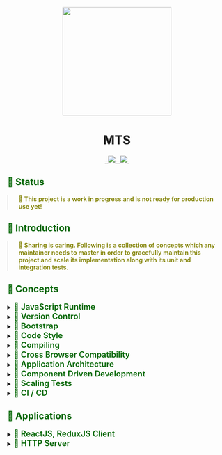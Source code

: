 <p align="center">
  <img width="250px" height="250px" src=".docs/image/logo.jpg">
</p>

<h1 align="center">MTS</h1>

<p align="center">
  <a aria-label="npm package" href="https://www.npmjs.com/package/mts-client">
    <img alt="" src="https://img.shields.io/npm/v/mts-client.svg">
  </a>

  <a aria-label="travis build" href="https://travis-ci.org/mts/mts">
    <img alt="" src="https://img.shields.io/travis/mts/mts.svg?logo=travis">
  </a>

  <a href="https://codecov.io/gh/mts/mts">
    <img src="https://codecov.io/gh/mts/mts/branch/master/graph/badge.svg" />
  </a>

  <a aria-label="downloads" href="http://npm-stat.com/charts.html?package=mts-client&from=2018-10-13">
    <img alt="" src="https://img.shields.io/npm/dm/mts-client.svg">
  </a>

  <a aria-label="last commit" href="https://github.com/mts/mts/commits/master">
    <img alt="" src="https://img.shields.io/github/last-commit/mts/mts.svg">
  </a>

  <a aria-label="contributors graph" href="https://github.com/mts/mts/graphs/contributors">
    <img src="https://img.shields.io/github/contributors/mts/mts.svg">
  </a>

  <a aria-label="license" href="https://github.com/mts/mts/blob/master/LICENSE">
    <img src="https://img.shields.io/github/license/mts/mts.svg" alt="">
  </a>
</p>

<h2 style="color: #006400;">🗿 Status</h2>

<blockquote style="margin: 0; padding: 0 24px; color: olive; font-weight: 600; font-size:1em">🐝 This project is a work in progress and is not ready for production use yet!</blockquote>

<h2 style="color: #006400;">🗿 Introduction</h2>

<blockquote style="margin: 0; padding: 0 24px; color: olive; font-weight: 600; font-size:1em">🐝 Sharing is caring. Following is a collection of concepts which any maintainer needs to master in order to gracefully maintain this project and scale its implementation along with its unit and integration tests.</blockquote>

<h2 style="color: #006400;">🗿 Concepts</h2>

<details>
  <summary><span style="color: #006400; font-weight: 600; font-size:1.3em"> 📗 JavaScript Runtime</span></summary>
  <blockquote style="margin: 0; padding: 0 24px">
    <details>
      <summary style="color: #006400;">Node.js</summary>
      <blockquote style="margin: 0; padding: 0 24px">
        <details>
          <summary style="color: #006400;">📜 Node</summary>
          <blockquote style="margin: 0; padding: 0 24px">
            <ul>
              <li><strong>Package(s): </strong><a style="color: #006400;" href="https://github.com/nodejs/node">node</a> repository on GitHub</li>
              <li><strong>Information: </strong>Node is required to bootstrap the project. Linting, formatting, testing and building scripts run all on Node.</li>
            </ul>
          </blockquote>
        </details>
      </blockquote>
    </details>
  </blockquote>
</details>

<details>
  <summary><span style="color: #006400; font-weight: 600; font-size:1.3em"> 📗 Version Control</span></summary>
  <blockquote style="margin: 0; padding: 0 24px">
    <details>
      <summary style="color: #006400;">Git (self)</summary>
      <blockquote style="margin: 0; padding: 0 24px">
        <details>
        <summary style="color: #006400;">📜 Git</summary>
          <blockquote style="margin: 0; padding: 0 24px">
            <ul>
              <li><a style="color: #006400;" href="https://git-scm.com/">Git</a> distributed version control system</li>
              <li><a style="color: #006400;" href="https://www.atlassian.com/git/tutorials/learn-git-with-bitbucket-cloud">Git Commands</a> documentation by Atlassian</li>
              <li><strong>Information: </strong>Project source code is maintained in a Git repository. Using Git commands through the command prompt or a Git Client is essential.</li>
            </ul>
          </blockquote>
        </details>
      </blockquote>
    </details>
    <details>
      <summary style="color: #006400;">Git Hooks</summary>
      <blockquote style="margin: 0; padding: 0 24px">
        <details>
        <summary style="color: #006400;">📜 Using Git Hooks</summary>
          <blockquote style="margin: 0; padding: 0 24px">
            <ul>
              <li><strong>Package(s): </strong><a style="color: #006400;" href="https://github.com/typicode/husky">husky</a> repository on GitHub</li>
              <li><strong>Setup file(s): </strong><a style="color: #006400;" href="https://github.com/mts/mts/blob/master/.huskyrc">.huskyrc</a></li>
              <li><strong>Script(s) in project's package.json: </strong>n/a</li>
              <li><strong>Information: </strong>Husky utilizes Git hooks such as pre-commit and pre-push</li>
            </ul>
          </blockquote>
        </details>
        <details>
          <summary style="color: #006400;">📜 Running linters and testers against staged git files</summary>
          <blockquote style="margin: 0; padding: 0 24px">
            <ul>
              <li><strong>Package(s): </strong><a style="color: #006400;" href="https://github.com/okonet/lint-staged">lint-staged</a> repository on GitHub</li>
              <li><strong>Setup file(s): </strong><a style="color: #006400;" href="https://github.com/mts/mts/blob/master/.lintstagedrc">.lintstagedrc</a></li>
              <li><strong>Script(s) in project's package.json: </strong>n/a</li>
              <li><strong>Information: </strong>lint-staged runs linters and testers against staged git files. Using lint-staged combined with husky and thus targeting pre-commit and pre-push Git hooks prevents source code not conforming to linting rules and formatting style being committed or pushed to the Git repository's origin</li>
            </ul>
          </blockquote>
        </details>
      </blockquote>
    </details>
    <details>
      <summary style="color: #006400;">Git Client</summary>
      <blockquote style="margin: 0; padding: 0 24px">
        <details>
          <summary style="color: #006400;">📜 Git Kraken</summary>
          <blockquote style="margin: 0; padding: 0 24px">
            <ul>
              <li><a style="color: #006400;" href="https://www.gitkraken.com/">Website</a></li>
              <li><strong>Information: </strong>The coolest, the finest and the best Git client in the world 👌 Over 1.5 Million GitKraken Users❗</li>
            </ul>
          </blockquote>
        </details>
        <details>
          <summary style="color: #006400;">📜 Sourcetree</summary>
          <blockquote style="margin: 0; padding: 0 24px">
            <ul>
              <li><a style="color: #006400;" href="https://www.sourcetreeapp.com/">Website</a></li>
              <li><strong>Information: </strong>Sourcetree simplifies how you interact with your Git repositories so you can focus on coding. Visualize and manage your repositories through Sourcetree's simple Git GUI.</li>
            </ul>
          </blockquote>
        </details>
      </blockquote>
    </details>
  </blockquote>
</details>

<details>
  <summary><span style="color: #006400; font-weight: 600; font-size:1.3em"> 📗 Bootstrap</span></summary>
  <blockquote style="margin: 0; padding: 0 24px">
    <details>
      <summary style="color: #006400;">Install</summary>
      <blockquote style="margin: 0; padding: 0 24px">
        <strong>Run </strong><kbd>rm -rf node_modules package-lock.json && npm install</kbd> for<br>
        <kbd>repository root</kbd>, <kbd>packages/http-server folder</kbd> and <kbd>packages/client folder</kbd><br>
        to remove node_modules directory, package-lock.json file and install all packages from scratch
      </blockquote>
    </details>
    <details>
      <summary style="color: #006400;">Bootstrap</summary>
      <blockquote style="margin: 0; padding: 0 24px">
        <strong>Run </strong><kbd>npm run bootstrap</kbd>
        to run linting, formatting, testing and building sequentially
      </blockquote>
    </details>
    <details>
      <summary style="color: #006400;">Start</summary>
      <blockquote style="margin: 0; padding: 0 24px">
        <strong>Run </strong><kbd>npm start</kbd> in 1st terminal in packages/http-server folder to start up http-server<br>
        <strong>Run </strong><kbd>npm start</kbd> in 2nd terminal in packages/client to start up webpack-dev-server<br>
        <strong>Run </strong><kbd>npm run test -- --watch --onlyChanged --verbose</kbd> in 3rd terminal to let Jest watch changed tests<br>
      </blockquote>
    </details>
    <details>
      <summary style="color: #006400;">Dynamic Code Splitting</summary>
      <blockquote style="margin: 0; padding: 0 24px">
        <ul>
          <li>Babel enables parsing dynamic imports through <a style="color: #006400;" href="https://babeljs.io/docs/en/babel-plugin-syntax-dynamic-import">@babel/plugin-syntax-dynamic-import</a> since <a style="color: #006400;" href="https://babeljs.io/blog/2019/07/03/7.5.0">v7.5.0</a></li>
          <li>Webpack recommends this <a style="color: #006400;" href="https://webpack.js.org/guides/code-splitting/#dynamic-imports">technique</a> instead of the legacy webpack-specific approach through optimization.splitChunks configuration option.
          </li>
        </ul>
      </blockquote>
    </details>
  </blockquote>
</details>

<details>
  <summary><span style="color: #006400; font-weight: 600; font-size:1.3em"> 📗 Code Style</span></summary>
  <blockquote style="margin: 0; padding: 0 24px">
    <details>
      <summary style="color: #006400;">Code Linting</summary>
      <blockquote style="margin: 0; padding: 0 24px">
        <details>
          <summary style="color: #006400;">📜 JavaScript</summary>
          <blockquote style="margin: 0; padding: 0 24px">
            <ul>
              <li><strong>Package(s): </strong>
                <ul>
                  <li><a style="color: #006400;" href="https://github.com/eslint/eslint">eslint</a> repository on GitHub</li>
                  <li><a style="color: #006400;" href="https://github.com/SublimeLinter/SublimeLinter-eslint">SublimeLinter-eslint</a> for Sublime Text</li>
                  <li><a style="color: #006400;" href="https://github.com/microsoft/vscode-eslint">vscode-eslint</a> for Visual Studio Code</li>
                  <li><a style="color: #006400;" href="http://plugins.jetbrains.com/plugin/7494-eslint">eslint plugin</a> for Webstorm and ItelliJ</li>
                </ul>
              </li>
              <li><strong>Setup file(s):</strong>
                <a style="color: #006400;" href="https://github.com/mts/mts/blob/master/.eslintrc">.eslintrc</a>,
                <a style="color: #006400;" href="https://github.com/mts/mts/blob/master/.eslintignore">.eslintignore</a>
              </li>
              <li><strong>JavaScript Style Guide(s):</strong>
                <a style="color: #006400;" href="https://github.com/airbnb/javascript">AirBnb JavaScript Style Guide</a>,
                <a style="color: #006400;" href="https://github.com/airbnb/javascript/tree/master/react">Airbnb React/JSX Style Guide</a>
              </li>
              <li><strong>Script(s) in project's package.json:</strong>
                <ul>
                  <li>"lint:format": "npm-run-all lint format"</li>
                  <li>"lint": "npm-run-all lint:js:jsx lint:scss"</li>
                  <li>"lint:js:jsx": "eslint --ext .js --ext .jsx packages/**/src --fix"</li>
                </ul>
              </li>
              <li><strong>Information: </strong>Linting scripts meant for JavaScript files recursively go through all js, jsx files under the src directory checking if the source code conforms to ESLint linting rules, applying auto fixes if possible and outputs all other violations through the console.</li>
            </ul>
          </blockquote>
        </details>
        <details>
          <summary style="color: #006400;">📜 Sass</summary>
          <blockquote style="margin: 0; padding: 0 24px">
            <ul>
              <li><strong>Package(s): </strong>
                <ul>
                  <li><a style="color: #006400;" href="https://github.com/stylelint/stylelint">stylelint</a> repository on GitHub</li>
                  <li><a style="color: #006400;" href="https://github.com/SublimeLinter/SublimeLinter-stylelint">SublimeLinter-stylelint</a> for Sublime Text</li>
                  <li><a style="color: #006400;" href="https://github.com/shinnn/vscode-stylelint">vscode-stylelint</a> for Visual Studio Code</li>
                  <li><a style="color: #006400;" href="https://www.jetbrains.com/help/idea/using-stylelint-code-quality-tool.html">activate stylelint</a> for Webstorm and ItelliJ</li>
                </ul>
              </li>
              <li><strong>Setup file(s):</strong>
                <a style="color: #006400;" href="https://github.com/mts/mts/blob/master/.stylelintrc">.stylelintrc</a>,
                <a style="color: #006400;" href="https://github.com/mts/mts/blob/master/.stylelintignore">.stylelintignore</a>
              </li>
              <li><strong>CSS Style Guide(s):</strong>
                <a style="color: #006400;" href="https://github.com/airbnb/css">Airbnb CSS / Sass Styleguide</a>
              </li>
              <li><strong>Script(s) in project's package.json:</strong>
                  <ul>
                    <li>"lint:format": "npm-run-all lint format"</li>
                    <li>"lint": "npm-run-all lint:js:jsx lint:scss"</li>
                    <li>"lint:scss": "stylelint \"packages/**/src/**/*.{css,scss}\" --syntax=scss --fix"</li>
                  </ul>
              </li>
              <li><strong>Information: </strong>Linting scripts meant for Sass files recursively go through all scss files under the src directory checking if the source code conforms to Stylelint linting rules, applying auto fixes if possible and outputs all other violations through the console.</li>
            </ul>
          </blockquote>
        </details>
      </blockquote>
    </details>
    <details>
      <summary style="color: #006400;">Code Formatting</summary>
      <blockquote style="margin: 0; padding: 0 24px">
        <details>
        <summary style="color: #006400;">📜 HTML, JavaScript and Sass</summary>
          <blockquote style="margin: 0; padding: 0 24px">
            <ul>
              <li><strong>Package(s): </strong>
                <ul>
                  <li><a style="color: #006400;" href="https://github.com/prettier/prettier">prettier</a> repository on GitHub</li>
                  <li><a style="color: #006400;" href="https://github.com/jonlabelle/SublimeJsPrettier">SublimeJsPrettier</a> for Sublime Text</li>
                  <li><a style="color: #006400;" href="https://github.com/prettier/prettier-vscode">prettier-vscode</a> for Visual Studio Code</li>
                  <li><a style="color: #006400;" href="https://plugins.jetbrains.com/plugin/10456-prettier">prettier plugin</a> for Webstorm and ItelliJ</li>
                </ul>
              </li>
              <li><strong>Setup file(s):</strong>
                <a style="color: #006400;" href="https://github.com/mts/mts/blob/master/.prettierrc">.prettierrc</a>,
                <a style="color: #006400;" href="https://github.com/mts/mts/blob/master/.prettierignore">.prettierignore</a>
              </li>
              <li><strong>Script(s) in project's package.json:</strong>
                <ul>
                  <li>"format": "npm-run-all format:js:jsx format:scss"</li>
                  <li>"format:js:jsx": "prettier --write \"packages/**/src/**/*.{js,jsx}\""</li>
                  <li>"format:scss": "prettier --write \"packages/**/src/**/*.{css,scss}\""</li>
                </ul>
              </li>
              <li><strong>Information: </strong>Code formatting scripts meant for JavaScript and Sass files recursively go through all js, jsx and scss files under the src directory enforcing a consistent style by parsing code and re-printing it with its own rules that take the maximum line length into account, wrapping code when necessary.</li>
            </ul>
          </blockquote>
        </details>
      </blockquote>
    </details>
    <details>
      <summary style="color: #006400;">File Formatting</summary>
      <blockquote style="margin: 0; padding: 0 24px">
        <details>
        <summary style="color: #006400;">📜 EditorConfig</summary>
          <blockquote style="margin: 0; padding: 0 24px">
            <ul>
              <li><strong>Package(s):</strong>
                <ul>
                  <li><a style="color: #006400;" href="https://github.com/editorconfig">editorconfig</a> repository on GitHub</li>
                  <li><a style="color: #006400;" href="https://github.com/editorconfig/editorconfig-sublime">editorconfig-sublime</a> for Sublime Text</li>
                  <li><a style="color: #006400;" href="https://github.com/editorconfig/editorconfig-vscode">editorconfig-vscode</a> for Visual Studio Code</li>
                  <li><a style="color: #006400;" href="https://github.com/editorconfig/editorconfig-jetbrains">editorconfig-jetbrains</a> for Webstorm and IntelliJ</li>
                </ul>
              </li>
              <li><strong>Setup file(s):</strong>
                <a style="color: #006400;" href="https://github.com/mts/mts/blob/master/.editorconfig">.editorconfig</a>
              </li>
              <li><strong>Script(s) in project's package.json: </strong>n/a</li>
              <li><strong>Information: </strong>File formatting configuration helps maintain consistent coding styles for multiple developers working on the same project across various editors and IDEs</li>
            </ul>
          </blockquote>
        </details>
      </blockquote>
    </details>
  </blockquote>
</details>

<details>
  <summary><span style="color: #006400; font-weight: 600; font-size:1.3em"> 📗 Compiling</span></summary>
  <blockquote style="margin: 0; padding: 0 24px">
    <details>
      <summary style="color: #006400;">Transpiling</summary>
      <blockquote style="margin: 0; padding: 0 24px">
        <details>
          <summary style="color: #006400;">📜 Babel</summary>
          <blockquote style="margin: 0; padding: 0 24px">
            <ul>
              <li><strong>Package(s): </strong><a style="color: #006400;" href="https://github.com/babel/babel">babel</a> repository on GitHub</li>
              <li><strong>Setup file(s):</strong>
                <a style="color: #006400;" href="https://github.com/mts/mts/blob/master/babel.config.js">babel.config.js</a> for <a href="https://jestjs.io/docs/en/getting-started#using-babel">Jest</a>,
                <a style="color: #006400;" href="https://github.com/mts/mts/blob/master/packages/client/webpack.common.js">webpack.common.js</a> for regular build,
                <a style="color: #006400;" href="https://github.com/mts/mts/blob/master/.storybook/.babelrc">.babelrc</a> for storybook build
              </li>
              <li><strong>Script(s) in project's package.json:</strong>
                <ul>
                  <li>"build": "lerna run build --stream"</li>
                  <li>"build-storybook": "NODE_ENV=develop build-storybook -c .storybook -o .storybook-static",</li>
                </ul>
              </li>
              <li><strong>Information: </strong>JavaScript code which eventually goes into the bundle needs to be compiled from ES6 to Vanilla JavaScript to be compiled and executed by a browser</li>
            </ul>
          </blockquote>
        </details>
      </blockquote>
    </details>
    <details>
      <summary style="color: #006400;">Bundling</summary>
      <blockquote style="margin: 0; padding: 0 24px">
        <details>
          <summary style="color: #006400;">📜 Webpack</summary>
          <blockquote style="margin: 0; padding: 0 24px">
            <ul>
              <li><strong>Package(s): </strong><a style="color: #006400;" href="https://github.com/webpack/webpack">webpack</a> repository on GitHub</li>
              <li><strong>Setup file(s):</strong>
                <a style="color: #006400;" href="https://github.com/mts/mts/blob/master/packages/client/webpack.settings.js">webpack.settings.js</a>,
                <a style="color: #006400;" href="https://github.com/mts/mts/blob/master/packages/client/webpack.common.js">webpack.common.js</a> shared by regular development and production builds,
                <a style="color: #006400;" href="https://github.com/mts/mts/blob/master/packages/client/webpack.dev.js">webpack.dev.js</a> for regular development build,
                <a style="color: #006400;" href="https://github.com/mts/mts/blob/master/packages/client/webpack.prod.js">webpack.prod.js</a> for regular production build,
                <a style="color: #006400;" href="https://github.com/mts/mts/blob/master/.storybook/webpack.config.js">webpack.config.js</a> for storybook build
              </li>
              <li><strong>Script(s) in project's package.json:</strong>
                <ul>
                  <li>"build": "webpack --config ./webpack/webpack-build.babel.js --mode=production"</li>
                  <li>"build-storybook": "NODE_ENV=develop build-storybook -c .storybook -o .storybook-static"</li>
                </ul>
              </li>
              <li><strong>Information: </strong>JavaScript and Sass code along with static assets need to be loaded into or next to javascript and css bundles in a bundle output directory by a variety of loaders such as babel-loader, style-loader, css-loader, sass-loader, postcss-loader, file-loader and url-loader to be requested by a browser. Following loaders target specific file types during the bundling process
              </li>
            </ul>
          </blockquote>
        </details>
      </blockquote>
    </details>
  </blockquote>
</details>

<details>
  <summary><span style="color: #006400; font-weight: 600; font-size:1.3em"> 📗 Cross Browser Compatibility</span></summary>
  <blockquote style="margin: 0; padding: 0 24px">
    <details>
      <summary style="color: #006400;">ECMAScript Features</summary>
      <blockquote style="margin: 0; padding: 0 24px">
        <details>
          <summary style="color: #006400;">📜 ES6 / ES2015</summary>
          <blockquote style="margin: 0; padding: 0 24px">
            <ul>
              <li>
                <strong>From var to const/let: </strong>
                <a style="color: #006400;" href="https://developer.mozilla.org/en-US/docs/Web/JavaScript/Reference/Statements/const">const</a> and 
                <a style="color: #006400;" href="https://developer.mozilla.org/en-US/docs/Web/JavaScript/Reference/Statements/let">let</a><br>
                const > Chrome ✓, Firefox ✓, Safari ✓, Edge ✓, Internet Explorer ✓<br>
                let > Chrome ✓, Firefox ✓, Safari ✓, Edge ✓, Internet Explorer 🌦<br>
                Transpiled ✓, Safe to use ✅
              </li>
              <li>
                <strong>From objects to Maps: </strong>
                <a style="color: #006400;" href="https://developer.mozilla.org/en-US/docs/Web/JavaScript/Reference/Global_Objects/Array/map">Array.prototype.map()</a><br>
                Chrome ✓, Firefox ✓, Safari ✓, Edge ✓, Internet Explorer ✓<br>
                Polyfilled if not native ✓ Safe to use ✅
              </li>
              <li>
                <strong>New Array methods: </strong>
                <ul>
                  <li>From 
                    <a style="color: #006400;" href="https://developer.mozilla.org/en-US/docs/Web/JavaScript/Reference/Global_Objects/Array/indexof">Array.prototype.indexOf()</a> to 
                    <a style="color: #006400;" href="https://developer.mozilla.org/en-US/docs/Web/JavaScript/Reference/Global_Objects/Array/findIndex">Array.prototype.findIndex()</a><br>
                    indexOf > Chrome ✓, Firefox ✓, Safari ✓, Edge ✓, Internet Explorer ✓<br>
                    findIndex > Chrome ✓, Firefox ✓, Safari ✓, Edge ✓, Internet Explorer ╳<br>
                    Polyfilled if not native ✓, Safe to use ✅
                  </li>
                  <li>
                    From 
                      <a style="color: #006400;" href="https://developer.mozilla.org/en-US/docs/Web/JavaScript/Reference/Global_Objects/Array/slice">Array.prototype.slice()</a> to 
                      <a style="color: #006400;" href="https://developer.mozilla.org/en-US/docs/Web/JavaScript/Reference/Global_Objects/Array/from">Array.from() or the spread operator</a><br>
                      Array.prototype.slice() > Chrome ✓, Firefox ✓, Safari ✓, Edge ✓, Internet Explorer ✓<br>
                      Array.from() > Chrome ✓, Firefox ✓, Safari ✓, Edge ✓, Internet Explorer ╳<br>
                      Polyfilled if not native ✓, Safe to use ✅
                  </li>
                  <li>From 
                    <a style="color: #006400;" href="https://developer.mozilla.org/en-US/docs/Web/JavaScript/Reference/Global_Objects/Array">Array.apply()</a> to 
                    <a style="color: #006400;" href="https://developer.mozilla.org/en-US/docs/Web/JavaScript/Reference/Global_Objects/Array/fill">Array.prototype.fill()</a><br>
                    Array.apply() > Chrome ✓, Firefox ✓, Safari ✓, Edge ✓, Internet Explorer ✓<br>
                    Array.prototype.fill() > Chrome ✓, Firefox ✓, Safari ✓, Edge ✓, Internet Explorer ╳<br>
                    Polyfilled if not native ✓, Safe to use ✅
                  </li>
                </ul>
              </li>
              <li>
                <strong>From CommonJS modules to ES6 modules: </strong>
                <a style="color: #006400;" href="https://developer.mozilla.org/en-US/docs/Web/JavaScript/Guide/Modules">JavaScript modules</a><br>
                Chrome ✓, Firefox ✓, Safari ✓, Edge ✓, Internet Explorer ╳<br>
                Transpiled ✓, Safe to use ✅
              </li>
            </ul>
          </blockquote>
        </details>
        <details>
          <summary style="color: #006400;">📜 ES7 / ES2016</summary>
          <blockquote style="margin: 0; padding: 0 24px">
            <ul>
              <li>
                <a style="color: #006400;" href="https://developer.mozilla.org/en-US/docs/Web/JavaScript/Reference/Global_Objects/Array/includes">Array.prototype.includes()</a><br>
                Chrome ✓, Firefox ✓, Safari ✓, Edge ✓, Internet Explorer ╳<br>
                Polyfilled if not native ✓, Safe to use ✅
              </li>
              <li>
                <a style="color: #006400;" href="https://developer.mozilla.org/en-US/docs/Web/JavaScript/Reference/Operators/Arithmetic_Operators#Exponentiation">Exponentiation operator (**)</a><br>
                Chrome ✓, Firefox ✓, Safari ✓, Edge ✓, Internet Explorer ╳<br>
                Transpiled ✓, Safe to use ✅
              </li>
            </ul>
          </blockquote>
        </details>
        <details>
          <summary style="color: #006400;">📜 ES8 / ES2017</summary>
          <blockquote style="margin: 0; padding: 0 24px">
            <ul>
              <li>
                <a style="color: #006400;" href="https://developer.mozilla.org/en-US/docs/Web/JavaScript/Reference/Statements/async_function">Async functions</a><br>
                Chrome ✓, Firefox ✓, Safari ✓, Edge ✓, Internet Explorer ╳<br>
                Transpiled ✓, Safe to use ✅
              </li>
              <li>
                <a style="color: #006400;" href="https://developer.mozilla.org/en-US/docs/Web/JavaScript/Reference/Global_Objects/Object/entries">Object.entries()</a> and 
                <a style="color: #006400;" href="https://developer.mozilla.org/en-US/docs/Web/JavaScript/Reference/Global_objects/Object/values">Object.values()</a><br>
                Chrome ✓, Firefox ✓, Safari ✓, Edge ✓, Internet Explorer ╳<br>
                Polyfilled if not native ✓, Safe to use ✅
              </li>
              <li>
                New string methods:
                <a style="color: #006400;" href="https://developer.mozilla.org/en-US/docs/Web/JavaScript/Reference/Global_Objects/String/padStart">String.prototype.padStart()</a> and 
                <a style="color: #006400;" href="https://developer.mozilla.org/en-US/docs/Web/JavaScript/Reference/Global_Objects/String/padEnd">String.prototype.padEnd()</a><br>
                Chrome ✓, Firefox ✓, Safari ✓, Edge ✓, Internet Explorer ╳<br>
                Polyfilled if not native ✓, Safe to use ✅
              </li>
              <li>
                <a style="color: #006400;" href="https://developer.mozilla.org/en-US/docs/Web/JavaScript/Reference/Global_Objects/Object/getOwnPropertyDescriptors">Object.getOwnPropertyDescriptors()</a><br>
                Chrome ✓, Firefox ✓, Safari ✓, Edge ✓, Internet Explorer ╳<br>
                Polyfilled if not native ✓, Safe to use ✅
              </li>
              <li>
                <a style="color: #006400;" href="https://developer.mozilla.org/en-US/docs/Web/JavaScript/Reference/Trailing_commas">Trailing commas in function parameter lists and calls</a><br>
                Trailing commas > Chrome ✓, Firefox ✓, Safari ✓, Edge ✓, Internet Explorer ✓<br>
                Trailing commas in functions > Chrome ✓, Firefox ✓, Safari ╳, Edge ╳, Internet Explorer ╳<br>
                Trailing commas in object literals > Chrome ✓, Firefox ✓, Safari ✓, Edge ✓, Internet Explorer ✓<br>
                Transpiled ✓, Safe to use ✅
              </li>
            </ul>
          </blockquote>
        </details>
        <details>
          <summary style="color: #006400;">📜 ES9 / ES2018</summary>
          <blockquote style="margin: 0; padding: 0 24px">
            <ul>
              <li>
                <a style="color: #006400;" href="https://developer.mozilla.org/en-US/docs/Web/JavaScript/Reference/Operators/Spread_syntax">Spread syntax</a> and 
                <a style="color: #006400;" href="https://developer.mozilla.org/en-US/docs/Web/JavaScript/Reference/Operators/Spread_syntax#Rest_syntax_parameters">Rest syntax (parameters)</a><br>
                Spread in array literals > Chrome ✓, Firefox ✓, Safari ✓, Edge ╳, Internet Explorer ╳<br>
                Spread in function calls > Chrome ✓, Firefox ✓, Safari ✓, Edge ╳, Internet Explorer ╳<br>
                Spread in destructuring > Chrome ✓, Firefox ✓, Safari ✓, Edge ╳, Internet Explorer ╳<br>
                Spread in object literalsExperimental > Chrome ✓, Firefox ✓, Safari ✓, Edge ╳, Internet Explorer ╳<br>
                Transpiled ✓, Safe to use ✅
              </li>
              <li>
                <a style="color: #006400;" href="https://developer.mozilla.org/en-US/docs/Web/JavaScript/Reference/Global_Objects/Promise/finally">Promise.prototype.finally()</a><br>
                Chrome ✓, Firefox ✓, Safari ✓, Edge ✓, Internet Explorer ╳<br>
                Polyfilled if not native ✓, Safe to use ✅
              </li>
            </ul>
          </blockquote>
        </details>
        <details>
          <summary style="color: #006400;">📜 ES10 / ES2019</summary>
          <blockquote style="margin: 0; padding: 0 24px">
            <ul>
              <li>
                <a style="color: #006400;" href="https://developer.mozilla.org/en-US/docs/Web/JavaScript/Reference/Global_Objects/Array/flat">Array.prototype.flat()</a> and 
                <a style="color: #006400;" href="https://developer.mozilla.org/en-US/docs/Web/JavaScript/Reference/Global_Objects/Array/flatMap">Array.prototype.flatMap()</a><br>
                Chrome ✓, Firefox ✓, Safari ✓, Edge ╳, Internet Explorer ╳<br>
                Polyfilled if not native ✓, Safe to use ✅
              </li>
              <li>
                <a style="color: #006400;" href="https://developer.mozilla.org/en-US/docs/Web/JavaScript/Reference/Global_Objects/Object/fromEntries">Object.fromEntries()</a><br>
                Chrome ✓, Firefox ✓, Safari ✓, Edge ╳, Internet Explorer ╳<br>
                Polyfilled if not native ✓, Safe to use ✅
              </li>
              <li>
                <a style="color: #006400;" href="https://developer.mozilla.org/en-US/docs/Web/JavaScript/Reference/Global_Objects/String/trimStart">String.prototype.trimStart()</a> and 
                <a style="color: #006400;" href="https://developer.mozilla.org/en-US/docs/Web/JavaScript/Reference/Global_Objects/String/trimEnd">String.prototype.trimEnd()</a><br>
                Chrome ✓, Firefox ✓, Safari ✓, Edge ?, Internet Explorer ╳<br>
                Polyfilled if not native ✓, Safe to use ✅
              </li>
              <li>
                <a style="color: #006400;" href="https://developer.mozilla.org/en-US/docs/Web/JavaScript/Reference/Statements/try...catch">Optional catch binding</a><br>
                Chrome ✓, Firefox ✓, Safari ✓, Edge ╳, Internet Explorer ╳<br>
                Transpiled ✓, Safe to use ✅
              </li>
              <li>
                <a style="color: #006400;" href="https://developer.mozilla.org/en-US/docs/Web/JavaScript/Reference/Global_Objects/Array/sort">Array.prototype.sort()</a><br>
                Chrome ✓, Firefox ✓, Safari ✓, Edge ╳, Internet Explorer ╳<br>
                Polyfilled if not native ✓, Safe to use ✅
              </li>
              <li>
                <a style="color: #006400;" href="https://developer.mozilla.org/en-US/docs/Web/JavaScript/Reference/Global_Objects/Function/toString">Function.prototype.toString() revision</a><br>
                Chrome ╳, Firefox ✓, Safari ╳, Edge ╳, Internet Explorer ╳<br>
                Polyfilled if not native ✓, Safe to use ✅
              </li>
            </ul>
          </blockquote>
        </details>
      </blockquote>
    </details>
  </blockquote>
</details>

<details>
  <summary><span style="color: #006400; font-weight: 600; font-size:1.3em"> 📗 Application Architecture</span></summary>
  <blockquote style="margin: 0; padding: 0 24px">
    <details>
      <summary style="color: #006400;">State Container</summary>
      <blockquote style="margin: 0; padding: 0 24px">
        <details>
          <summary style="color: #006400;">📜 Redux</summary>
          <blockquote style="margin: 0; padding: 0 24px">
            <ul>
              <li><strong>Package(s):</strong>
                <ul>
                  <li><a style="color: #006400;" href="https://github.com/reduxjs/redux">redux</a> repository on GitHub</li>
                  <li><a style="color: #006400;" href="https://github.com/reduxjs/react-redux">react-redux</a> repository on GitHub</li>
                </ul>
              </li>
              <li><strong>Setup file(s):</strong>
                <a style="color: #006400;" href="https://github.com/mts/mts/blob/master/packages/client/src/store/client.js">client.js</a> for regular store,
                <a style="color: #006400;" href="https://github.com/mts/mts/blob/master/packages/library/src/store/mock.js">mock.js</a> for mock store
              </li>
              <li><strong>Script(s) in project's package.json: </strong>n/a</li>
              <li><strong>Information:</strong>
                <details>
                  <summary style="color: #006400;">Flux</summary>
                  <blockquote style="margin: 0; padding: 0 24px">
                    This project implements <a href="https://facebook.github.io/flux/">Flux </a>based application architecture through Redux state container and React integration for Redux. <br>
                    Components initiate changes by dispatching actions or thunks<br>
                    <img width="400px" height="250px" src=".docs/image/flux-component.png"> <br>
                    Dispatcher processes dispatched actions and thunks and reducer releases new state<br>
                    <img width="400px" height="250px" src=".docs/image/flux-flow.png"> <br>
                  </blockquote>
                </details>
                <details>
                  <summary style="color: #006400;">Store</summary>
                  <blockquote style="margin: 0; padding: 0 24px">
                    <ul>
                      <li><strong>State container implementation: </strong>Each application in this project has a Redux store which implements the following:
                        <ul>
                          <li><strong><em>Actions</em></strong> to dispatch when mutating existing state in a syncronous flow. Redux dispatcher passes a dispached action onto the reducer as second argument alongsde current state.</li>
                          <li><strong><em>Thunks</em></strong> to dispatch when mutating existing state in an asyncronous flow through redux-thunk middleware. Redux dispatcher directly calls a thunk.</li>
                          <li><strong><em>Reducer</em></strong> which takes existing state and an action as arguments and returns a new state. Immutability is achieved by spreading existing state to the level of mutation in the nested data structure</li>
                          <li><strong><em>State</em></strong>
                            <ul>
                              <li><strong><em>Default state</em></strong> to be used by the actual application store which consists of the following three partitions:
                                <ul>
                                  <li>context partition reflects user's signed in and authorization response states</li>
                                  <li>api partition reflects all from API endpoints' response states</li>
                                  <li>ui partition reflects all atomic design patterns' states</li>
                                </ul>
                              </li>
                              <li><strong><em>Mock state</em></strong>  to be used by a mock store when rendering snapshots and stories <br>
                                  Mock state consists of exactly the same context, api and ui partitions populated by static data.
                              </li>
                            </ul>
                          </li>
                        </ul>
                      </li>
                      <li>
                        <strong><em>AppStore class</em></strong> is meant to serve as application's state container and extends a base store called <strong><em>Store</em></strong> which sets
                        <ul> 
                          <li>the default application state in <strong>setAppDefaultState()</strong></li>
                          <li>application state container in <strong>setAppStore()</strong></li>
                          <li>populates application state in <strong>setAppCompleteState()</strong></li>
                          <li>sets hot module reloading in <strong>setHotModuleReloading()</strong> when Webpack HotModuleReplacementPlugin interface is exposed under the module.hot property.</li>
                        </ul>
                      </li>
                        <li>
                          <strong><em>Store class</em></strong> sets redux-thunk as thunk middleware for redux in <strong>setMiddlewares()</strong> and composes enhancers in <strong>setEnhancer()</strong> when initialized.
                        </li>
                    </ul>
                  </blockquote>
                </details>
              </li>
            </ul>
          </blockquote>
        </details>
      </blockquote>
    </details>
  </blockquote>
</details>

<details>
  <summary><span style="color: #006400; font-weight: 600; font-size:1.3em"> 📗 Component Driven Development</span></summary>
  <blockquote style="margin: 0; padding: 0 24px">
    <details>
      <summary style="color: #006400;">Methodology</summary>
      <blockquote style="margin: 0; padding: 0 24px">
        <details>
          <summary style="color: #006400;">📜 Atomic Design</summary>
          <blockquote style="margin: 0; padding: 0 24px">
            <ul>
              <li><strong><em><a style="color: #006400;" href="http://bradfrost.com/blog/post/atomic-web-design/#atoms">Atoms: </a></em></strong>Each Atom renders an atomic piece of UI</li>
              <li><strong><em><a style="color: #006400;" href="http://bradfrost.com/blog/post/atomic-web-design/#molecules">Molecules: </a></em></strong>Each molecule renders a composition of atoms</li>
              <li><strong><em><a style="color: #006400;" href="http://bradfrost.com/blog/post/atomic-web-design/#organisms">Organism: </a></em></strong>Each application of this project implements an organism called Landing which renders a composition of molecules</li>
              <li><strong><em><a style="color: #006400;" href="http://bradfrost.com/blog/post/atomic-web-design/#templates">Templates: </a></em></strong>Templates consist mostly of groups of organisms stitched together to form pages</li>
              <li><strong><em><a style="color: #006400;" href="http://bradfrost.com/blog/post/atomic-web-design/#pages">Pages: </a></em></strong>Pages are specific instances of templates</li>
            </ul>
          </blockquote>
        </details>
      </blockquote>
    </details>
    <details>
      <summary style="color: #006400;">Rendering</summary>
      <blockquote style="margin: 0; padding: 0 24px">
        <details>
          <summary style="color: #006400;">📜 React</summary>
          <blockquote style="margin: 0; padding: 0 24px">
            <ul>
              <li><strong><em>Component Flavors: </em></strong>
                <ul>
                  <li>Preferred choice of React component is <a style="color: #006400;" href="https://reactjs.org/docs/hooks-state.html#hooks-and-function-components">function component with hooks </a></li>
                </ul>
              </li>
              <li><strong><em>Component Partitions: </em></strong>Each component implements the following partitions.
                <ul>
                  <li><strong><em>index.js: </em></strong>All named exports</li>
                  <li><strong><em>.jsx: </em></strong>Main UI implementation</li>
                  <li><strong><em>.part.jsx: </em></strong>Specific JSX parts implementation if any</li>
                  <li><strong><em>.scss: </em></strong>Sass styling implementation if applicable</li>
                  <li><strong><em>.part.scss: </em></strong>Sass styling parts implementation if any</li>
                  <li><strong><em>.prop.js: </em></strong>Default props and prop types</li>
                  <li>
                  <ul>__tests__/
                    <li><strong><em>.int.render.js: </em></strong>Exposes various flavors of the component to snapshots and stories for integration testing purposes</li>
                    <li><strong><em>.int.test.js: </em></strong>Implements Jest snapshots for flavors of the component exposed by .int.render.js</li>
                    <li><strong><em>.int.story.js: </em></strong>Implements Storybook stories for flavors of the component exposed by .int.render.js</li>
                  </ul>
                  </li>
                </ul>
              </li>
            </ul>
          </blockquote>
        </details>
      </blockquote>
    </details>
  </blockquote>
</details>

<details>
  <summary><span style="color: #006400; font-weight: 600; font-size:1.3em"> 📗 Scaling Tests</span></summary>
  <blockquote style="margin: 0; padding: 0 24px">
    <details>
      <summary style="color: #006400;">Testing Strategy</summary>
      <blockquote style="margin: 0; padding: 0 24px">
        <ul>
          <li><strong>Information: </strong>Testing strategy consists of<br>
            <ul>
              <li>
                <strong>Unit testing </strong>covering regular logic by implementing <a style="color: #006400;" href="https://jestjs.io/">Jest unit tests</a>
              </li>
              <li>
                <strong>Integration testing </strong>covering UI logic, look and feel and responsiveness by implementing<br>
                <a style="color: #006400;" href="https://jestjs.io/">Jest Snapshots</a> and
                <a style="color: #006400;" href="https://github.com/storybookjs/storybook">Storybook stories</a>
              </li>
            </ul>
          </li>
          <li><img width="500px" height="250px" src=".docs/image/testing-strategy.jpg"></li>
        </ul>
      </blockquote>
    </details>
    <details>
      <summary style="color: #006400;">Code Coverage Report</summary>
      <blockquote style="margin: 0; padding: 0 24px">
        <ul>
          <li><strong>Information: </strong>Code coverage thresholds are setup in
            <a style="color: #006400;" href="https://github.com/mts/mts/blob/master/jest.config.js">jest.config.js</a><br>
          </li>
          <li><img width="650px" height="800px" src=".docs/image/code-coverage-report.jpg"></li>
        </ul>
      </blockquote>
    </details>
    <details>
      <summary style="color: #006400;">Scaling Unit Tests</summary>
      <blockquote style="margin: 0; padding: 0 24px">
        <details>
          <summary style="color: #006400;">📜 Unit tests run by Jest</summary>
          <blockquote style="margin: 0; padding: 0 24px">
            <ul>
              <li><strong>Package(s): </strong><a style="color: #006400;" href="https://github.com/facebook/jest">jest</a> repository on GitHub</li>
              <li><strong>Setup file(s):</strong>
                <a style="color: #006400;" href="https://github.com/mts/mts/blob/master/jest.config.js">jest.config.js</a>,
                <a style="color: #006400;" href="https://github.com/mts/mts/blob/master/jest.setup.js">jest.setup.js</a>
              </li>
              <li><strong>Script(s) in project's package.json:</strong>
                <ul>
                  <li>"test": "jest -u --no-cache --silent --runInBand --coverage"</li>
                  <li>"test:coverage": "jest --coverage --silent"</li>
                </ul>
              </li>
              <li><strong>Information:</strong>
                <ul>
                  <li>Check out <a style="color: #006400;" href="https://jestjs.io/">Jest </a> documentation by Facebook</li>
                  <li>Each JavaScript file whose implementation is subject to unit testing must have a .test.js file in the __tests__ directory at the same level with the targeted implementation</li>
                  <li>Test blocks must be implemented conforming to the Arrange, Act, Assert pattern</li>
                  <li>Using Jest API
                    <ul>
                      <li>
                        <details>
                          <summary><a style="color: #006400;" href="https://jestjs.io/docs/en/tutorial-async#async-await">async/await</a> Test blocks covering asyncronous functions must be implemented conforming to the following pattern</summary>
                          <blockquote style="margin: 0; padding: 0 24px">
                            <code>
                              test('must ...', async () => {
                                ...
                                await expect(someFunction).someExpectMethod()
                              })
                            </code>
                          </blockquote>
                        </details>
                      </li>
                      <li>
                        <details>
                          <summary><a style="color: #006400;" href="https://jestjs.io/docs/en/api#describename-fn">describe()</a> must be used to group related tests conforming to the following pattern</summary>
                          <blockquote style="margin: 0; padding: 0 24px">
                            <code>
                              describe('file name of module under test', () => {
                                beforeEach(() => {
                                  jest.resetModules()
                                  ...
                                })
                                afterEach(() => {
                                  jest.clearAllMocks()
                                  ...
                                }
                                describe('name of function as the unit under test', () => {
                                  test('must do something', () => {
                                  })
                                  test('must do something else', () => {
                                  })
                                })
                              })
                            </code>
                          </blockquote>
                        </details>
                      </li>
                      <li>
                        <details>
                          <summary><a style="color: #006400;" href="https://jestjs.io/docs/en/jest-object#jestmockmodulename-factory-options">jest.mock()</a> must be used to mock dependency modules</summary>
                          <blockquote style="margin: 0; padding: 0 24px">
                            <code>
                              jest.mock('some dependency module name or relative path with module name', () => ({
                                someExposedFunction: () => ({}),
                                someOtherExposedFunction: jest.fn(),
                              }))
                            </code>
                          </blockquote>
                        </details>
                      </li>
                      <li>
                        <details>
                          <summary><a style="color: #006400;" href="https://nodejs.org/api/modules.html#modules_require_id">require()</a> must be used to access a mocked dependency module</summary>
                          <blockquote style="margin: 0; padding: 0 24px">
                            <code>
                              const someModuleMockObject = require('some-module')
                              const someOtherModuleMockObject = require('../../../relative-path-to/some-module')
                            </code>
                          </blockquote>
                        </details>
                      </li>
                      <li>
                        <details>
                          <summary><a style="color: #006400;" href="https://jestjs.io/docs/en/jest-object#jestspyonobject-methodname">jest.spyOn()</a> must be used to mock functions exposed by mocked dependency modules conforming to the following pattern</summary>
                          <blockquote style="margin: 0; padding: 0 24px">
                            <code>
                              jest.spyOn(requiredMockObject, 'functionExposedByRequiredMockObject')
                            </code>
                          </blockquote>
                        </details>
                      </li>
                      <li>
                        <details>
                          <summary><a style="color: #006400;" href="https://jestjs.io/docs/en/mock-function-api#mockfnmockimplementationfn">jest.mockImplementation()</a> must be used to mock the implementations of mocked functions exposed by mocked dependency modules conforming to the following pattern</summary>
                          <blockquote style="margin: 0; padding: 0 24px">
                            <code>
                              jest.spyOn(requiredMockObject, 'functionExposedByRequiredMockObject').mockImplementation(jest.fn())
                              jest.spyOn(requiredMockObject, 'functionExposedByRequiredMockObject').mockImplementation(jest.fn() => { replace with desired implementation})
                            </code>
                          </blockquote>
                        </details>
                      </li>
                      <li>
                        <details>
                          <summary><a style="color: #006400;" href="https://jestjs.io/docs/en/mock-function-api#mockfnmockreturnvaluevalue">jest.mockReturnValue()</a> must be used to mock return values of mocked functions exposed by mocked dependency modules conforming to the following pattern</summary>
                          <blockquote style="margin: 0; padding: 0 24px">
                            <code>
                              jest.spyOn(requiredMockObject, 'functionExposedByRequiredMockObject').mockReturnValue(someValue)
                            </code>
                          </blockquote>
                        </details>
                      </li>
                      <li>
                        <details>
                          <summary><a style="color: #006400;" href="https://jestjs.io/docs/en/expect">expect()</a> must be used to assert expected values against received values using any of the expect <a style="color: #006400;" href="https://jestjs.io/docs/en/expect">methods conforming to the following pattern</a></summary>
                          <blockquote style="margin: 0; padding: 0 24px">
                            <code>
                              expect(someMockFunction).toHaveBeenCalled()
                              expect(someMockFunction).not.toHaveBeenCalled()
                              ...
                              expect(someMockFunction).toHaveBeenCalledTimes(someNumber)
                              expect(someMockFunction).not.toHaveBeenCalled()
                              ...
                              expect(someMockFunction).toHaveBeenCalledWith({ someObjectProperty: 'some-value', someOtherObjectProperty; expect.any(Boolean)})
                              ...
                              expect(someObject).toMatchObject(someOtherObject)
                              expect(someObject).not.toMatchObject(someOtherObject)
                              ...
                              expect(someObject).toBe(someOtherObject)
                              expect(someObject).not.toBe(someOtherObject)
                              ...
                              expect(someValue).toEqual(someOtherValue)
                              expect(someValue).not.toEqual(someOtherValue)
                              ...
                              expect(someObject).toBeUndefined()
                              expect(someObject).not.toBeUndefined()
                              ...
                              expect(somevAlue).toBeTruthy()
                              expect(somevAlue).toBeFalsy()
                            </code>
                          </blockquote>
                        </details>
                      </li>
                    </ul>
                  </li>
                </ul>
              </li>
            </ul>
          </blockquote>
        </details>
      </blockquote>
    </details>
    <details>
      <summary style="color: #006400;">Scaling Integration Tests</summary>
      <blockquote style="margin: 0; padding: 0 24px">
        <details>
          <summary style="color: #006400;">📜 Snapshots run by Jest</summary>
          <blockquote style="margin: 0; padding: 0 24px">
            <ul>
              <li><strong>Package(s):</strong>
                <ul>
                  <li><a style="color: #006400;" href="https://github.com/facebook/jest">jest</a> repository on GitHub</li>
                </ul>
              </li>
              <li><strong>Setup file(s):</strong>
                <a style="color: #006400;" href="https://github.com/mts/mts/blob/master/jest.config.js">jest.config.js</a>,
                <a style="color: #006400;" href="https://github.com/mts/mts/blob/master/jest.setup.js">jest.setup.js</a>
              </li>
              <li><strong>Script(s) in project's package.json:</strong>
                <ul>
                  <li>"test": "jest -u --no-cache --silent --runInBand --coverage"</li>
                  <li>"test:coverage": "jest --coverage --silent"</li>
                </ul>
              </li>
              <li><strong>Information:</strong>
                <ul>
                  <li>Check out <a style="color: #006400;" href="https://jestjs.io/">Jest </a> documentation by Facebook</li>
                  <li>Each UI component whose jsx render implementation is subject to integration testing <br>
                      must have a .int.test.js file with snapshots of various flavors of the component in the __tests__ directory at the same level with the targeted implementation</li>
                  <li>Using Jest API
                    <ul>
                      <li>
                        <details>
                          <summary><a style="color: #006400;" href="https://jestjs.io/docs/en/snapshot-testing#snapshot-testing-with-jest">Snapshot Testing with Jest</a> Snapshots must be implemented conforming to the following pattern</summary>
                          <blockquote style="margin: 0; padding: 0 24px">
                            <code>
                            describe('<SomeComponent />', () => {
                              describe('Snaphot', () => {
                                test('must match composition', () => {
                                  expect(global.renderToJSON(<SomeComponent />)).toMatchSnapshot()
                                })
                              })
                            })
                            </code>
                          </blockquote>
                        </details>
                      </li>
                    </ul>
                  </li>
                </ul>
              </li>
            </ul>
          </blockquote>
        </details>
        <details>
          <summary style="color: #006400;">📜 Stories run by Storybook</summary>
          <blockquote style="margin: 0; padding: 0 24px">
            <ul>
              <li><strong>Package(s):</strong>
                <ul>
                  <li><a style="color: #006400;" href="https://github.com/storybookjs/storybook">storybook</a> repository on GitHub</li>
                </ul>
              </li>
              <li><strong>Setup file(s):</strong>
                <a style="color: #006400;" href="https://github.com/mts/mts/blob/master/.storybook/addons.js">addons.js</a>,
                <a style="color: #006400;" href="https://github.com/mts/mts/blob/master/.storybook/config.js">config.js</a> for storybook
              </li>
              <li><strong>Script(s) in project's package.json:</strong>
                <ul>
                  <li>"start-storybook": "NODE_ENV=develop start-storybook -p 3003 -c .storybook"</li>
                </ul>
              </li>
              <li><strong>Information:</strong>
                <ul>
                  <li>Check out <a style="color: #006400;" href="https://storybook.js.org/docs/basics/introduction/">Storybook </a> documentation by Storybook.js</li>
                  <li>Each UI component whose jsx render implementation is subject to integration testing <br>
                      must have a .int.story.js file with stories of various flavors of the component in the __tests__ directory at the same level with the targeted<br>implementation</li>
                  <li>Using Storybook API
                    <ul>
                      <li>
                        <details>
                          <summary><a style="color: #006400;" href="https://storybook.js.org/docs/basics/writing-stories/#docs-content">Writing Stories with Storybook</a> Stories must be implemented conforming to the following pattern</summary>
                          <blockquote style="margin: 0; padding: 0 24px">
                            <code>storiesOf('SomeApplication/SomeAtomicDesignPattern/SomeComponent', module).add(someRenderInfo.text, () => someRender, someRenderInfo.parameters)</code>
                          </blockquote>
                        </details>
                      </li>
                    </ul>
                  </li>
                </ul>
              </li>
            </ul>
          </blockquote>
        </details>
        <details>
          <summary style="color: #006400;">📜 Using mock store with mock state</summary>
          <blockquote style="margin: 0; padding: 0 24px">
            <ul>
              <li><strong><em>Mock store</em></strong> is acquired in <a href="https://github.com/mts/mts/blob/master/packages/library/src/store/mock.js">mock.js</a> and uses redux-mock-store</li>
              <li><strong><em>Mock state</em></strong> is acquired in <a href="https://github.com/mts/mts/blob/master/packages/library/src/state/mock.js">mock.js</a></li>
              <li>
                <strong><em>Immutability</em></strong> of mock state across integration tests is achieved using deepCloneObject() <br>
                Changes specific to a test scenario can be applied to the immutable mock state clone. <br>
                Then adjusted mock state clone is passed on to the mock store and mock store is provided to any UI components involved in the test using react-redux provider
              </li>
              <li><strong><em>React Redux Provider</em></strong> is used to provide the mock store with a mock state to any UI component. <br>
                It accepts any store object in the store prop and provides the store to UI components rendered as its children.
              </li>
            </ul>
        </details>
      </blockquote>
    </details>
  </blockquote>
</details>

<details>
  <summary><span style="color: #006400; font-weight: 600; font-size:1.3em"> 📗 CI / CD</span></summary>
  <blockquote style="margin: 0; padding: 0 24px">
    <details>
      <summary style="color: #006400;">Continuous integration service</summary>
      <blockquote style="margin: 0; padding: 0 24px">
        <details>
          <summary style="color: #006400;">📜 Travis CI</summary>
          <blockquote style="margin: 0; padding: 0 24px">
            <ul>
              <li>Check out <a style="color: #006400;" href="https://docs.travis-ci.com/"> documentation</a> by Travis CI</li>
              <li>Check out <a style="color: #006400;" href="https://travis-ci.org/mts/mts">builds</a> at Travis CI</li>
            </ul>
          </blockquote>
        </details>
      </blockquote>
    </details>
    <details>
      <summary style="color: #006400;">Branching Model</summary>
      <blockquote style="margin: 0; padding: 0 24px">
        <details>
          <summary style="color: #006400;">📜 Git Flow</summary>
          <blockquote style="margin: 0; padding: 0 24px">
            <ul>
              <li>Check out <a style="color: #006400;" href="https://blog.axosoft.com/gitflow/">Gitflow </a> documentation by Axasoft</li>
              <li>Check out <a style="color: #006400;" href="https://www.atlassian.com/git/tutorials/comparing-workflows/gitflow-workflow">Gitflow </a> documentation by Atlassian</li>
            </ul>
          </blockquote>
        </details>
      </blockquote>
    </details>
  </blockquote>
</details>

<h2 style="color: #006400;">🗿 Applications</h2>

<details>
  <summary><span style="color: #006400; font-weight: 600; font-size:1.3em"> 🐝 ReactJS, ReduxJS Client</span></summary>
  <blockquote style="margin: 0; padding: 0 24px">
    <ul>
      <li><strong>Running </strong>locally at <a style="color: #006400;" href="http://localhost:8080/">http://localhost:8080/</a></li>
      <li><strong>Deployed </strong>to Github Pages and running at <a style="color: #006400;" href="https://mts.github.io/mts">https://mts.github.io/mts</a></li>
      <li><strong>Github Pages Cache Repair:</strong>
        <ul>
          <li><strong>Remove cache: </strong><kbd>rm -rf node_modules/gh-pages/.cache</kbd></li>
          <li><strong>Change </strong><kbd>https://github.com/mts/mts.git</kbd> to <kbd>git@github.com:mts/mts.git</kbd> in <kbd>.git/config</kbd></li>
        </ul>
      </li>
      <li><strong>Localhost free server port:</strong>
        <ul>
          <li><strong>Free port 3000: </strong><kbd>kill $(lsof -t -i :3000)</kbd></li>
        </ul>
      </li>
    </ul>
  </blockquote>
</details>
<details>
  <summary><span style="color: #006400; font-weight: 600; font-size:1.3em"> 🐝 HTTP Server</span></summary>
  <blockquote style="margin: 0; padding: 0 24px">
    <ul>
      <li><strong>Running </strong>locally at <a style="color: #006400;" href="http://localhost:3000/mts">http://localhost:3000/mts</a></li>
      <li><strong>Deployed </strong>to Heroku and running at <a style="color: #006400;" href="https://mts-http-server.herokuapp.com/mts">https://mts-http-server.herokuapp.com/mts</a></li>
      <li><strong>Heroku Setup, Deployment and Monitoring:</strong>
        <ul>
          <li><strong>Login: </strong><kbd>heroku login</kbd></li>
          <li><strong>Create app: </strong><kbd>heroku create mts-http-server</kbd></li>
          <li><strong>Add remote: </strong><kbd>git remote add origin https://git.heroku.com/mts-http-server.git</kbd></li>
          <li><strong>Set build pack 1: </strong><kbd>heroku buildpacks:set -a mts-http-server https://github.com/Pagedraw/heroku-buildpack-select-subdir</kbd></li>
          <li><strong>Set build pack 2: </strong><kbd>heroku buildpacks:set https://github.com/heroku/heroku-buildpack-nodejs#v133 -a mts-http-server</kbd></li>
          <li><strong>Configure build pack: </strong><kbd>heroku config:add BUILDPACK='packages/server=https://github.com/heroku/heroku-buildpack-nodejs#v133' -a mts-http-server</kbd></li>
          <li><strong>Add environment variable(s): </strong><kbd>heroku config:add PORT='3001' -a mts-http-server</kbd></li>
          <li><strong>Deploy: </strong><kbd>git push heroku master</kbd></li>
          <li><strong>Monitor: </strong><kbd>heroku logs --tail</kbd></li>
          <li><strong>Check app: </strong><kbd>https://mts-http-server.herokuapp.com/</kbd></li>
          <li><strong>Help: </strong><kbd>https://help.heroku.com/P1AVPANS/why-is-my-node-js-app-crashing-with-an-r10-error</kbd></li>
          <li><strong>Clone: </strong><kbd>heroku git:clone -a mts-http-server</kbd></li>
        </ul>
      </li>
    </ul>
  </blockquote>
</details>
